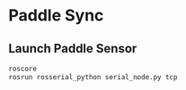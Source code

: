 # Paddle Sync

## Launch Paddle Sensor
```bash
roscore
rosrun rosserial_python serial_node.py tcp
```
